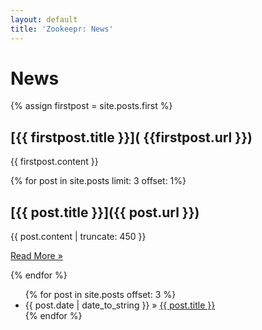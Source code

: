 ```yaml
---
layout: default
title: 'Zookeepr: News'
---
```


# News

{% assign firstpost = site.posts.first %}

## [{{ firstpost.title }}]( {{firstpost.url }})

{{ firstpost.content }}


{% for post in site.posts limit: 3 offset: 1%} 
## [{{ post.title }}]({{ post.url }})

  {{ post.content | truncate: 450 }}

  <a id="more" href="{{ post.url }}">Read More &raquo;</a>

{% endfor %}

<ul>
  {% for post in site.posts offset: 3 %}
    <li>
      <span>{{ post.date | date_to_string }}</span>
      &raquo;
      <a href="{{ post.url }}">{{ post.title }}</a>
    </li>
  {% endfor %}
</ul>



